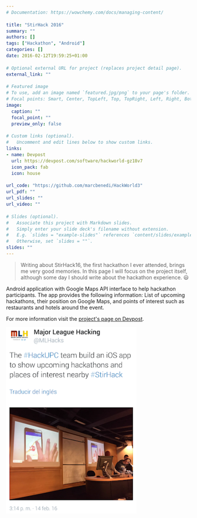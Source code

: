 ```yaml
---
# Documentation: https://wowchemy.com/docs/managing-content/

title: "StirHack 2016"
summary: ""
authors: []
tags: ["Hackathon", "Android"]
categories: []
date: 2016-02-12T19:59:25+01:00

# Optional external URL for project (replaces project detail page).
external_link: ""

# Featured image
# To use, add an image named `featured.jpg/png` to your page's folder.
# Focal points: Smart, Center, TopLeft, Top, TopRight, Left, Right, BottomLeft, Bottom, BottomRight.
image:
  caption: ""
  focal_point: ""
  preview_only: false

# Custom links (optional).
#   Uncomment and edit lines below to show custom links.
links:
- name: Devpost
  url: https://devpost.com/software/hackworld-gz18v7
  icon_pack: fab
  icon: house

url_code: "https://github.com/marcbenedi/HackWorld3"
url_pdf: ""
url_slides: ""
url_video: ""

# Slides (optional).
#   Associate this project with Markdown slides.
#   Simply enter your slide deck's filename without extension.
#   E.g. `slides = "example-slides"` references `content/slides/example-slides.md`.
#   Otherwise, set `slides = ""`.
slides: ""
---
```


> Writing about StirHack16, the first hackathon I ever attended, brings me very good memories. In this page I will focus on the project itself, although some day I should write about the hackathon experience. 😃

Android application with Google Maps API interface to help hackathon participants. The app provides the following information: List of upcoming hackathons, their position on Google Maps, and points of interest such as restaurants and hotels around the event.

For more information visit the [project's page on Devpost](https://devpost.com/software/hackworld-gz18v7).

![](tweet.png)

